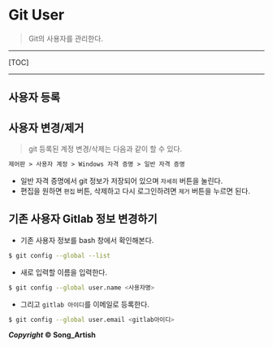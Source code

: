 # Git User

> Git의 사용자를 관리한다.

---

[TOC]

---



## 사용자 등록





## 사용자 변경/제거

> git 등록된 계정 변경/삭제는 다음과 같이 할 수 있다.

```markdown
제어판 > 사용자 계정 > Windows 자격 증명 > 일반 자격 증명
```

- 일반 자격 증명에서 git 정보가 저장되어 있으며 `자세히` 버튼을 눌린다.
- 편집을 원하면 `편집` 버튼, 삭제하고 다시 로그인하려면 `제거` 버튼을 누르면 된다.



## 기존 사용자 Gitlab 정보 변경하기

- 기존 사용자 정보를 bash 창에서 확인해본다.

```bash
$ git config --global --list
```

- 새로 입력할 이름을 입력한다.

```bash
$ git config --global user.name <사용자명>
```

- 그리고 `gitlab 아이디`를 이메일로 등록한다.

```bash
$ git config --global user.email <gitlab아이디>
```



***Copyright* © Song_Artish**